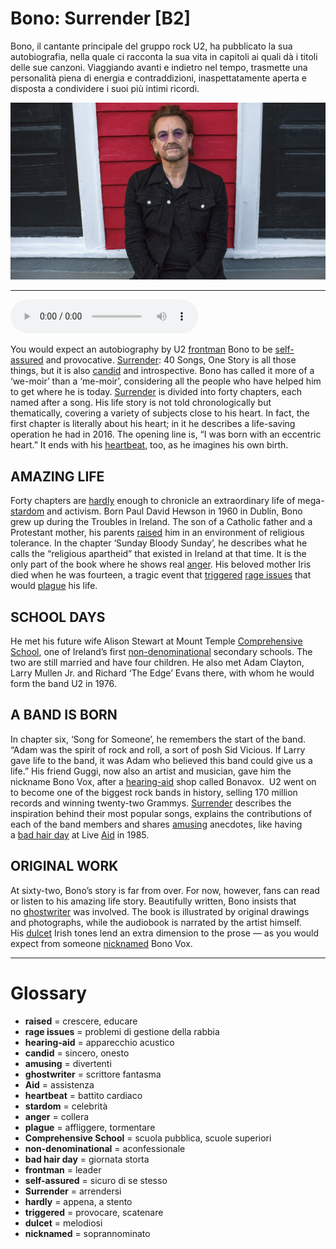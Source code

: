 # Bono: Surrender   [B2]

Bono, il cantante principale del gruppo rock U2, ha pubblicato la sua autobiografia, nella quale ci racconta la sua vita in capitoli ai quali dà i titoli delle sue canzoni. Viaggiando avanti e indietro nel tempo, trasmette una personalità piena di energia e contraddizioni, inaspettatamente aperta e disposta a condividere i suoi più intimi ricordi.

![](Bono%20Surrender.jpg)

--------------

<div>
<audio controls autoplay>
    <source src="https://raw.githubusercontent.com/dartie/speakup/main/2023-01/Bono%20Surrender.mp3" type="audio/mpeg">
</audio>
</div>


You would expect an autobiography by U2 [frontman](## "leader") Bono to be [self-assured](## "sicuro di se stesso") and provocative. [Surrender](## "arrendersi"): 40 Songs, One Story is all those things, but it is also [candid](## "sincero, onesto") and introspective. Bono has called it more of a ‘we-moir’ than a ‘me-moir’, considering all the people who have helped him to get where he is today.
[Surrender](## "arrendersi") is divided into forty chapters, each named after a song. His life story is not told chronologically but thematically, covering a variety of subjects close to his heart. In fact, the first chapter is literally about his heart; in it he describes a life-saving operation he had in 2016. The opening line is, “I was born with an eccentric heart.” It ends with his [heartbeat](## "battito cardiaco"), too, as he imagines his own birth. 

## AMAZING LIFE
Forty chapters are [hardly](## "appena, a stento") enough to chronicle an extraordinary life of mega-[stardom](## "celebrità") and activism. Born Paul David Hewson in 1960 in Dublin, Bono grew up during the Troubles in Ireland. The son of a Catholic father and a Protestant mother, his parents [raised](## "crescere, educare") him in an environment of religious tolerance. In the chapter ‘Sunday Bloody Sunday’, he describes what he calls the “religious apartheid” that existed in Ireland at that time. It is the only part of the book where he shows real [anger](## "collera"). His beloved mother Iris died when he was fourteen, a tragic event that [triggered](## "provocare, scatenare") [rage issues](## "problemi di gestione della rabbia") that would [plague](## "affliggere, tormentare") his life. 

## SCHOOL DAYS
He met his future wife Alison Stewart at Mount Temple [Comprehensive School](## "scuola pubblica, scuole superiori"), one of Ireland’s first [non-denominational](## "aconfessionale") secondary schools. The two are still married and have four children. He also met Adam Clayton, Larry Mullen Jr. and Richard ‘The Edge’ Evans there, with whom he would form the band U2 in 1976. 

## A BAND IS BORN
In chapter six, ‘Song for Someone’, he remembers the start of the band. “Adam was the spirit of rock and roll, a sort of posh Sid Vicious. If Larry gave life to the band, it was Adam who believed this band could give us a life.” His friend Guggi, now also an artist and musician, gave him the nickname Bono Vox, after a [hearing-aid](## "apparecchio acustico") shop called Bonavox. 
U2 went on to become one of the biggest rock bands in history, selling 170 million records and winning twenty-two Grammys. [Surrender](## "arrendersi") describes the inspiration behind their most popular songs, explains the contributions of each of the band members and shares [amusing](## "divertenti") anecdotes, like having a [bad hair day](## "giornata storta") at Live [Aid](## "assistenza") in 1985. 

## ORIGINAL WORK
At sixty-two, Bono’s story is far from over. For now, however, fans can read or listen to his amazing life story. Beautifully written, Bono insists that no [ghostwriter](## "scrittore fantasma") was involved. The book is illustrated by original drawings and photographs, while the audiobook is narrated by the artist himself. His [dulcet](## "melodiosi") Irish tones lend an extra dimension to the prose — as you would expect from someone [nicknamed](## "soprannominato") Bono Vox.

--------------

<div style = "display:block; clear:both; page-break-after:always;"></div>

# Glossary
* **raised** = crescere, educare
* **rage issues** = problemi di gestione della rabbia
* **hearing-aid** = apparecchio acustico
* **candid** = sincero, onesto
* **amusing** = divertenti
* **ghostwriter** = scrittore fantasma
* **Aid** = assistenza
* **heartbeat** = battito cardiaco
* **stardom** = celebrità
* **anger** = collera
* **plague** = affliggere, tormentare
* **Comprehensive School** = scuola pubblica, scuole superiori
* **non-denominational** = aconfessionale
* **bad hair day** = giornata storta
* **frontman** = leader
* **self-assured** = sicuro di se stesso
* **Surrender** = arrendersi
* **hardly** = appena, a stento
* **triggered** = provocare, scatenare
* **dulcet** = melodiosi
* **nicknamed** = soprannominato
